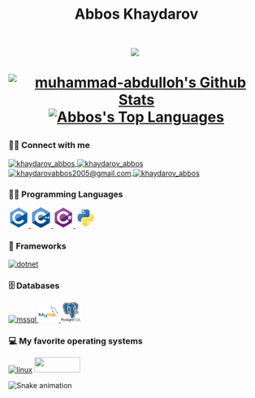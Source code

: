    
   
   <h1 align="center">Abbos Khaydarov</h1>
   
   <h1 align="center">
  <a target="_blank" href="https://github.com/yurijserrano/LANGUAGES-TOOLS-LOGOS/tree/master/cloud"><img src="https://img.shields.io/badge/DotNet developer from Uzbekistan-orange?style=for-the-badge&color=283593" /></a>&nbsp;

<p>
    <a align="center" href="https://github-readme-stats.vercel.app/api?username=Khaydarovabbos&show_icons=true&count_private=true&theme=react&hide_border=true&bg_color=1F222E&title_color=F85D7F&icon_color=F8D866"><img alt="muhammad-abdulloh's Github Stats"
                    src="https://github-readme-stats.vercel.app/api?username=Khaydarovabbos&show_icons=true&count_private=true&theme=react&hide_border=true&bg_color=1F222E&title_color=F85D7F&icon_color=F8D866" /></a>
  <a align="center" href="https://denvercoder1-github-readme-stats.vercel.app/api/top-langs/?username=KhaydarovAbbos&langs_count=8&layout=compact&theme=react&hide_border=true&bg_color=1F222E&title_color=F85D7F&icon_color=F8D866">
    <img alt="Abbos's Top Languages" src="https://denvercoder1-github-readme-stats.vercel.app/api/top-langs/?username=Khaydarovabbos&langs_count=8&layout=compact&theme=react&hide_border=true&bg_color=1F222E&title_color=F85D7F&icon_color=F8D866" /></a>
</p>

### 🙋‍♂️ Connect with me
   
<p align="left">
   <a href="https://fb.com/khaydarov_abbos" target="blank">
      <img align="center" src="https://raw.githubusercontent.com/rahuldkjain/github-profile-readme-generator/master/src/images/icons/Social/facebook.svg"                          alt="khaydarov_abbos" 
           height="30" 
           width="40"/>
   </a>
   <a href="https://instagram.com/iabboskhan" target="blank">
      <img align="center" src="https://raw.githubusercontent.com/rahuldkjain/github-profile-readme-generator/master/src/images/icons/Social/instagram.svg"                        alt="khaydarov_abbos" 
           height="30" 
           width="40" />
   </a>
   
   <a href="https://mail.google.com/khaydarovabbos2005@gmail.com" target="blank">
      <img align="center" src="https://img.icons8.com/external-justicon-flat-justicon/64/000000/external-gmail-social-media-justicon-flat-justicon.png"                            alt="khaydarovabbos2005@gmail.com" 
           height="30" 
           width="40" />
   </a>
   
   <a href="https://t.me/khaydarov_abbos" target="blank">
      <img align="center" src="https://img.icons8.com/color/48/000000/telegram-app--v1.png" 
           alt="khaydarov_abbos" 
           height="30" 
           width="40" />
   </a>   
   

### 👨‍💻 Programming Languages
   
<p align="left"> 
   <a href="https://www.cprogramming.com/" target="_blank" rel="noreferrer"> 
      <img src="https://raw.githubusercontent.com/devicons/devicon/master/icons/c/c-original.svg" 
           alt="c" 
           width="40" 
           height="40"/> 
   </a> 
   
   <a href="https://www.w3schools.com/cpp/" target="_blank" rel="noreferrer">
      <img src="https://raw.githubusercontent.com/devicons/devicon/master/icons/cplusplus/cplusplus-original.svg" 
           alt="cplusplus" 
           width="40" 
           height="40"/>
   </a> 
   
   <a href="https://www.w3schools.com/cs/" target="_blank" rel="noreferrer"> 
      <img src="https://raw.githubusercontent.com/devicons/devicon/master/icons/csharp/csharp-original.svg" 
           alt="csharp" 
           width="40" 
           height="40"/> 
   </a>  
   
   <a href="https://www.python.org" target="_blank" rel="noreferrer"> 
      <img src="https://raw.githubusercontent.com/devicons/devicon/master/icons/python/python-original.svg" 
           alt="python" 
           width="40" 
           height="40"/> 
   </a>
</p>

### 🧰 Frameworks
      
<p align="left"> <a href="https://dotnet.microsoft.com/" target="_blank" rel="noreferrer"> 
   <img src="https://img.icons8.com/external-tal-revivo-shadow-tal-revivo/24/000000/external-net-or-dot-net-a-software-framework-developed-by-microsoft-logo-shadow-tal-revivo.png" 
        alt="dotnet" 
        width="40" 
        height="40"/> 
   </a> 
</p>

### 🗄️ Databases
   
   
 <p  align="left"> 
       <a href="https://www.microsoft.com/en-us/sql-server" target="_blank" rel="noreferrer"> 
       <img src="https://www.svgrepo.com/show/303229/microsoft-sql-server-logo.svg"       
            alt="mssql" 
            width="40" 
            height="40"/>
    </a> 
    <a href="https://www.mysql.com/" target="_blank" rel="noreferrer"> 
       <img src="https://raw.githubusercontent.com/devicons/devicon/master/icons/mysql/mysql-original-wordmark.svg" 
            alt="mysql" 
            width="40" 
            height="40"/>
    </a> 
    <a href="https://www.postgresql.org" target="_blank" rel="noreferrer"> 
       <img src="https://raw.githubusercontent.com/devicons/devicon/master/icons/postgresql/postgresql-original-wordmark.svg" 
            alt="postgresql" 
            width="40" 
            height="40"/>
    </a>
</p>

   
### 💻 My favorite operating systems
    
 <p align="left">
    
   <a href="https://www.linux.org/" target="_blank" rel="noreferrer"> 
   <img src="https://img.shields.io/badge/Linux-FCC624?style=for-the-badge&logo=linux&logoColor=black" 
        alt="linux" 
        width="90" 
        height="30"></a>
 
  <a align="left" href="https://www.windows.org/" target="_blank" rel="noreferrer"> 
     <img src="https://img.shields.io/badge/Windows-0078D6?style=for-the-badge&logo=windows&logoColor=white"
         width="90" 
         height="30">
    </a>
 
</p>


 
![Snake animation](https://github.com/KhaydarovAbbos/KhaydarovAbbos/blob/output/github-contribution-grid-snake.svg)
 
   

  

<!--
**KhaydarovAbbos/KhaydarovAbbos** is a ✨ _special_ ✨ repository because its `README.md` (this file) appears on your GitHub profile.

Here are some ideas to get you started:

- 🔭 I’m currently working on ...
- 🌱 I’m currently learning ...
- 👯 I’m looking to collaborate on ...
- 🤔 I’m looking for help with ...
- 💬 Ask me about ...
- 📫 How to reach me: ...
- 😄 Pronouns: ...
- ⚡ Fun fact: ...
-->
